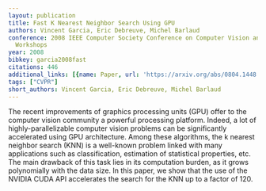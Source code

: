 ```yaml
---
layout: publication
title: Fast K Nearest Neighbor Search Using GPU
authors: Vincent Garcia, Eric Debreuve, Michel Barlaud
conference: 2008 IEEE Computer Society Conference on Computer Vision and Pattern Recognition
  Workshops
year: 2008
bibkey: garcia2008fast
citations: 446
additional_links: [{name: Paper, url: 'https://arxiv.org/abs/0804.1448'}]
tags: ["CVPR"]
short_authors: Vincent Garcia, Eric Debreuve, Michel Barlaud
---
```

The recent improvements of graphics processing units (GPU) offer to the
computer vision community a powerful processing platform. Indeed, a lot of
highly-parallelizable computer vision problems can be significantly accelerated
using GPU architecture. Among these algorithms, the k nearest neighbor search
(KNN) is a well-known problem linked with many applications such as
classification, estimation of statistical properties, etc. The main drawback of
this task lies in its computation burden, as it grows polynomially with the
data size. In this paper, we show that the use of the NVIDIA CUDA API
accelerates the search for the KNN up to a factor of 120.